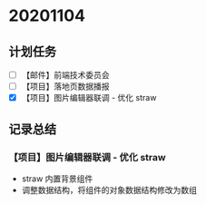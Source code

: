 # 20201104

## 计划任务

- [ ] 【邮件】前端技术委员会
- [ ] 【项目】落地页数据播报
- [x] 【项目】图片编辑器联调 - 优化 straw

## 记录总结

### 【项目】图片编辑器联调 - 优化 straw

- straw 内置背景组件
- 调整数据结构，将组件的对象数据结构修改为数组
